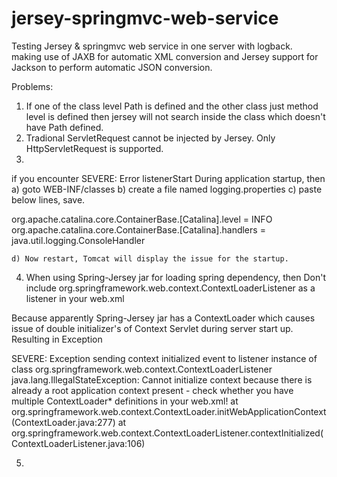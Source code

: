 # jersey-springmvc-web-service
Testing Jersey & springmvc web service in one server with logback.<br/>
making use of JAXB for automatic XML conversion and Jersey support for Jackson to perform automatic JSON conversion.

Problems:
1) If one of the class level Path is defined and the other class just method level is defined then jersey will not search inside the class which doesn't have Path defined.
2) Tradional ServletRequest cannot be injected by Jersey. Only HttpServletRequest is supported.
3) 

if you encounter 
		SEVERE: Error listenerStart
During application startup, then 
	a) goto WEB-INF/classes
	b) create a file named logging.properties
	c) paste below lines, save.

org.apache.catalina.core.ContainerBase.[Catalina].level = INFO
org.apache.catalina.core.ContainerBase.[Catalina].handlers = java.util.logging.ConsoleHandler

	d) Now restart, Tomcat will display the issue for the startup.



4) When using Spring-Jersey jar for loading spring dependency, then Don't include 
	org.springframework.web.context.ContextLoaderListener 
  as a listener in your web.xml

  Because apparently Spring-Jersey jar has a ContextLoader which causes issue of double initializer's of Context Servlet during server start up.
Resulting in Exception

SEVERE: Exception sending context initialized event to listener instance of class org.springframework.web.context.ContextLoaderListener
java.lang.IllegalStateException: Cannot initialize context because there is already a root application context present - check whether you have multiple ContextLoader* definitions in your web.xml!
        at org.springframework.web.context.ContextLoader.initWebApplicationContext(ContextLoader.java:277)
        at org.springframework.web.context.ContextLoaderListener.contextInitialized(ContextLoaderListener.java:106)


5) 
